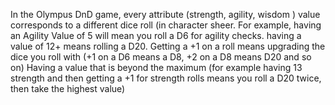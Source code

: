 In the Olympus DnD game, every attribute (strength, agility, wisdom ) value corresponds to a different dice roll (in character sheer.
For example, having an Agility Value of 5 will mean you roll a D6 for agility checks. 
having a value of 12+ means rolling a D20.
Getting a +1 on a roll means upgrading the dice you roll with (+1 on a D6 means a D8, +2 on a D8 means D20 and so on)
Having a value that is beyond the maximum (for example having 13 strength and then getting a +1 for strength rolls means you roll a D20 twice, then take the highest value)
